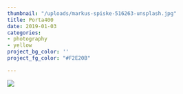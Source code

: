 ```yaml
---
thumbnail: "/uploads/markus-spiske-516263-unsplash.jpg"
title: Porta400
date: 2019-01-03
categories:
- photography
- yellow
project_bg_color: ''
project_fg_color: "#F2E20B"

---
```

![](/uploads/markus-spiske-516263-unsplash.jpg)